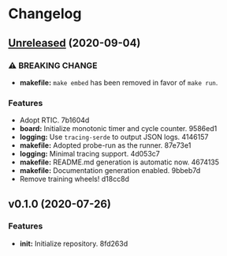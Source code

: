 # Changelog

## [Unreleased](https://github.com/Hoverbear-Consulting/junctor/compare/v0.1.0...HEAD) (2020-09-04)

### ⚠ BREAKING CHANGE

* **makefile:** `make embed` has been removed in favor of `make run`.

### Features

* Adopt RTIC. 7b1604d
* **board:** Initialize monotonic timer and cycle counter. 9586ed1
* **logging:** Use `tracing-serde` to output JSON logs. 4146157
* **makefile:** Adopted probe-run as the runner. 87e73e1
* **logging:** Minimal tracing support. 4d053c7
* **makefile:** README.md generation is automatic now. 4674135
* **makefile:** Documentation generation enabled. 9bbeb7d
* Remove training wheels! d18cc8d


## v0.1.0 (2020-07-26)

### Features

* **init:** Initialize repository. 8fd263d


